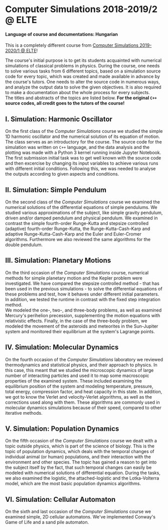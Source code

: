 # Computer Simulations 2018-2019/2 @ ELTE
#### Language of course and documentations: Hungarian

This is a completely different course from [Computer Simulations 2019-2020/1 @ ELTE](https://github.com/masterdesky/ELTE-comp-sim-msc-2019)!

The course's initial purpose is to get its students acquainted with numerical simulations of classical problems in physics. During the course, one needs to solve various tasks from 6 different topics, based on a simulation source code for every topic, which was created and made available in advance by the course's tutors. One needs to alter the source code in numerous ways, and analyze the output data to solve the given objectives. It is also required to make a documentation about the whole process for every subjects.  
The titles and abstracts of the topics are listed below. **For the original `C++` source codes, all credit goes to the tutors of the course!**

## I. Simulation: Harmonic Oscillator
On the first class of the *Computer Simulations* course we studied the simple 1D harmonic oscillator and the numerical solution of its equation of motion. The class serves as an introductory for the course. The source code for the simulation was written on `C++` language, and the data analysis and the plotting was made with a Python 3 kernel running inside Jupyter Notebook. The first submission initial task was to get well known with the source code and then excercise by changing its input variables to achieve various runs with different initial conditions. Following this, we was needed to analyse the outputs according to given aspects and conditions.

## II. Simulation: Simple Pendulum
On the second class of the *Computer Simulations* course we examined the numerical solutions of the differential equations of simple pendulums. We studied various approximations of the subject, like simple gravity pendulum, driven and/or damped pendulum and physical pendulum. We examined in contrast the simple fourth-order Runge-Kutta and stepsize controlled (adaptive) fourth-order Runge-Kutta, the Runge-Kutta-Cash-Karp and adaptive Runge-Kutta-Cash-Karp and the Euler and Euler-Cromer algorithms. Furthermore we also reviewed the same algorithms for the double pendulum.

## III. Simulation: Planetary Motions
On the third occasion of the *Computer Simulations* course, numerical methods for simple planetary motion and the Kepler problem were investigated. We have compared the stepsize controlled method - that has been used in the previous simulations - to solve the differential equations of these problems and test, how it behaves under different initial parameters. In addition, we tested the runtime in contrast with the fixed step integration method.  
We modeled the one-, two-, and three-body problems, as well as examined Mercury's perihelion precession, supplementing the motion equations with relativistic effects. Finally, in the case of the three-body problem, we modeled the movement of the asteroids and meteorites in the Sun-Jupiter system and monitored their equilibrium at the system's Lagrange points.

## IV. Simulation: Molecular Dynamics
On the fourth occasion of the *Computer Simulations* laboratory we reviewed thermodynamics and statistical physics, and their approach to physics. In this case, this meant that we studied the microscopic dynamics of large number of interacting particles and used it to map some macroscopic properties of the examined system. These included examining the equilibrium position of the system and modeling temperature, pressure, total energy, compression factor, and heat capacity in this state. In addition, we got to know the Verlet and velocity-Verlet algorithms, as well as the corrections used along with them. These algorithms are commonly used in molecular dynamics simulations because of their speed, compared to other iterative methods.

## V. Simulation: Population Dynamics
On the fifth occasion of the *Computer Simulations* course we dealt with a topic outside physics, which is part of the science of biology. This is the topic of population dynamics, which deals with the temporal changes of individual animal (or human) populations, and their interaction with the environment and other species. The topic has gained a reason to get into the subject itself by the fact, that such temporal changes can easily be modeled with numerical solutions of differential equation. During the tasks, we also examined the logistic, the attached-logistic and the Lotka-Volterra model, which are the most basic population dynamics algorithms.

## VI. Simulation: Cellular Automaton
On the sixth and last occasion of the *Computer Simulations* course we examined simple, 2D cellular automatons. We've implemented Conway's Game of Life and a sand pile automaton.
